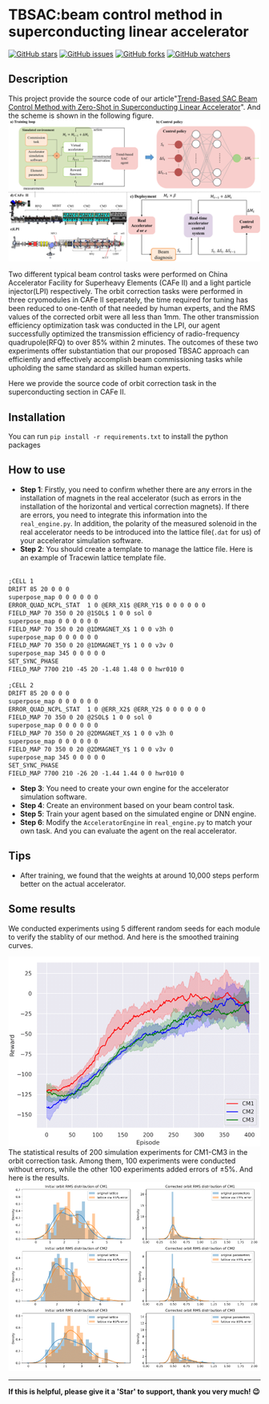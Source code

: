 # TBSAC:beam control method in superconducting linear accelerator

[![GitHub stars](https://img.shields.io/github/stars/ElivisC/TBSAC.svg?style=flat&logo=github&colorB=deeppink&label=stars)](https://github.com/你的GitHub仓库名/stargazers)
[![GitHub issues](https://img.shields.io/github/issues/ElivisC/TBSAC.svg?style=flat&logo=github&colorB=yellow)](https://github.com/你的GitHub仓库名/issues)
[![GitHub forks](https://img.shields.io/github/forks/ElivisC/TBSAC.svg?style=flat&logo=github&colorB=orange&label=forks)](https://github.com/你的GitHub仓库名/network)
[![GitHub watchers](https://img.shields.io/github/watchers/ElivisC/TBSAC.svg?style=flat&logo=github&colorB=brightgreen&label=Watch)](https://github.com/你的GitHub仓库名/watchers)

## Description

This project provide the source code of our article"[Trend-Based SAC Beam Control Method with
Zero-Shot in Superconducting Linear Accelerator](https://arxiv.org/pdf/2305.13869.pdf)". And the scheme is shown in the following figure.
[![Scheme of our method](https://github.com/ElivisC/TBSAC/blob/main/figures/scheme_v1.png)](https://github.com/ElivisC/TBSAC/blob/main/figures/scheme_v1.png)

Two different typical beam control tasks were performed on China Accelerator Facility for Superheavy Elements (CAFe II) and a light particle injector(LPI) respectively.
The orbit correction tasks were performed in three cryomodules in CAFe II seperately, 
the time required for tuning has been reduced to one-tenth of that needed by human experts,
and the RMS values of the corrected orbit were all less than 1mm. 
The other transmission efficiency optimization task was conducted in the LPI, 
our agent successfully optimized the transmission efficiency of radio-frequency quadrupole(RFQ) to over 85% within 2 minutes. 
The outcomes of these two experiments offer substantiation that our proposed TBSAC approach can efficiently and effectively 
accomplish beam commissioning tasks while upholding the same standard as skilled human experts.

Here we provide the source code of orbit correction task in the superconducting section in CAFe II. 

## Installation
You can run  `pip install -r requirements.txt` to install the python packages

## How to use

- **Step 1**: Firstly, you need to confirm whether there are any errors in the installation of magnets in the real accelerator (such as errors in the installation of the horizontal and vertical correction magnets). If there are errors, you need to integrate this information into the `real_engine.py`. In addition, the polarity of the measured solenoid in the real accelerator needs to be introduced into the lattice file(`.dat` for us) of your accelerator simulation software.
- **Step 2**: You should create a template to manage the lattice file. Here is an example of Tracewin lattice template file.
```angular2

;CELL 1
DRIFT 85 20 0 0 0
superpose_map 0 0 0 0 0 0
ERROR_QUAD_NCPL_STAT  1 0 @ERR_X1$ @ERR_Y1$ 0 0 0 0 0 0
FIELD_MAP 70 350 0 20 @1SOL$ 1 0 0 sol 0
superpose_map 0 0 0 0 0 0
FIELD_MAP 70 350 0 20 @1DMAGNET_X$ 1 0 0 v3h 0
superpose_map 0 0 0 0 0 0
FIELD_MAP 70 350 0 20 @1DMAGNET_Y$ 1 0 0 v3v 0
superpose_map 345 0 0 0 0 0
SET_SYNC_PHASE
FIELD_MAP 7700 210 -45 20 -1.48 1.48 0 0 hwr010 0

;CELL 2
DRIFT 85 20 0 0 0
superpose_map 0 0 0 0 0 0
ERROR_QUAD_NCPL_STAT  1 0 @ERR_X2$ @ERR_Y2$ 0 0 0 0 0 0
FIELD_MAP 70 350 0 20 @2SOL$ 1 0 0 sol 0
superpose_map 0 0 0 0 0 0
FIELD_MAP 70 350 0 20 @2DMAGNET_X$ 1 0 0 v3h 0
superpose_map 0 0 0 0 0 0
FIELD_MAP 70 350 0 20 @2DMAGNET_Y$ 1 0 0 v3v 0
superpose_map 345 0 0 0 0 0
SET_SYNC_PHASE
FIELD_MAP 7700 210 -26 20 -1.44 1.44 0 0 hwr010 0
```
- **Step 3**: You need to create your own engine for the accelerator simulation software.
- **Step 4**: Create an environment based on your beam control task.
- **Step 5**: Train your agent based on the simulated engine or DNN engine.
- **Step 6**: Modify the `AcceleratorEngine` in `real_engine.py` to match your own task. And you can evaluate the agent
 on the real accelerator.
 
##  Tips
- After training, we found that the weights at around 10,000 steps perform better on the actual accelerator.

##  Some results
We conducted experiments using 5 different random seeds for each module to verify the stablity of our method. And here is the smoothed training curves.
<div align=center>
<img src="https://github.com/ElivisC/TBSAC/blob/main/figures/train_curves.png" width="600" >
</div>
The statistical results of 200 simulation experiments for CM1-CM3 in the orbit correction
task. Among them, 100 experiments were conducted without errors, while the other 100 experiments
added errors of ±5%. And here is the results.
<div align=center>
<img src="https://github.com/ElivisC/TBSAC/blob/main/figures/simulation.png" width="800" >
</div>


---

**If this is helpful, please give it a 'Star' to support, thank you very much! 😉**


